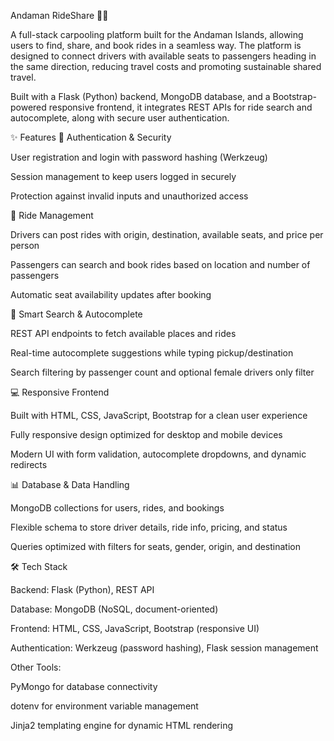 Andaman RideShare 🚗🌴

A full-stack carpooling platform built for the Andaman Islands, allowing users to find, share, and book rides in a seamless way.
The platform is designed to connect drivers with available seats to passengers heading in the same direction, reducing travel costs and promoting sustainable shared travel.

Built with a Flask (Python) backend, MongoDB database, and a Bootstrap-powered responsive frontend, it integrates REST APIs for ride search and autocomplete, along with secure user authentication.

✨ Features
🔑 Authentication & Security

User registration and login with password hashing (Werkzeug)

Session management to keep users logged in securely

Protection against invalid inputs and unauthorized access

🚗 Ride Management

Drivers can post rides with origin, destination, available seats, and price per person

Passengers can search and book rides based on location and number of passengers

Automatic seat availability updates after booking

🔎 Smart Search & Autocomplete

REST API endpoints to fetch available places and rides

Real-time autocomplete suggestions while typing pickup/destination

Search filtering by passenger count and optional female drivers only filter

💻 Responsive Frontend

Built with HTML, CSS, JavaScript, Bootstrap for a clean user experience

Fully responsive design optimized for desktop and mobile devices

Modern UI with form validation, autocomplete dropdowns, and dynamic redirects

📊 Database & Data Handling

MongoDB collections for users, rides, and bookings

Flexible schema to store driver details, ride info, pricing, and status

Queries optimized with filters for seats, gender, origin, and destination

🛠️ Tech Stack

Backend: Flask (Python), REST API

Database: MongoDB (NoSQL, document-oriented)

Frontend: HTML, CSS, JavaScript, Bootstrap (responsive UI)

Authentication: Werkzeug (password hashing), Flask session management

Other Tools:

PyMongo for database connectivity

dotenv for environment variable management

Jinja2 templating engine for dynamic HTML rendering
